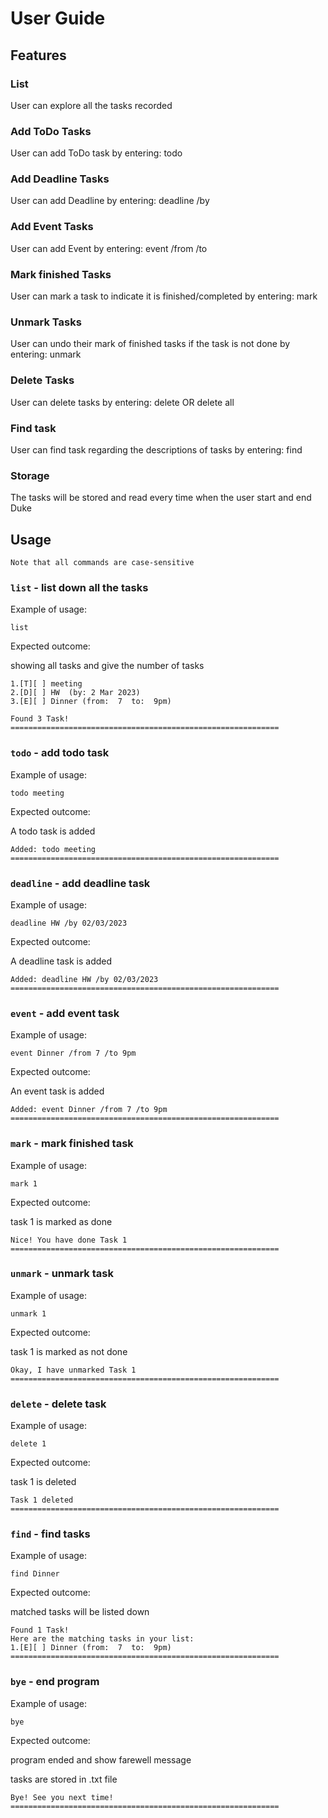 # User Guide

## Features 

### List

User can explore all the tasks recorded

### Add ToDo Tasks

User can add ToDo task by entering: todo <task description>

### Add Deadline Tasks

User can add Deadline by entering: deadline <task description> /by <deadline DD-MM-YYYY>

### Add Event Tasks

User can add Event by entering: event <task description> /from <start date> /to <end date>

### Mark finished Tasks

User can mark a task to indicate it is finished/completed by entering: mark <task number>

### Unmark Tasks

User can undo their mark of finished tasks if the task is not done by entering: unmark <task number>

### Delete Tasks

User can delete tasks by entering: delete <task number> OR delete all  

### Find task

User can find task regarding the descriptions of tasks by entering: find <task description>

### Storage

The tasks will be stored and read every time when the user start and end Duke

## Usage 
```
Note that all commands are case-sensitive
```

### `list` - list down all the tasks

Example of usage: 

`list`

Expected outcome:

showing all tasks and give the number of tasks

```
1.[T][ ] meeting 
2.[D][ ] HW  (by: 2 Mar 2023)
3.[E][ ] Dinner (from:  7  to:  9pm)

Found 3 Task!
============================================================
```

### `todo` - add todo task

Example of usage:

`todo meeting`

Expected outcome:

A todo task is added

```
Added: todo meeting 
============================================================
```

### `deadline` - add deadline task

Example of usage:

`deadline HW /by 02/03/2023`

Expected outcome:

A deadline task is added

```
Added: deadline HW /by 02/03/2023
============================================================
```

### `event` - add event task

Example of usage:

`event Dinner /from 7 /to 9pm`

Expected outcome:

An event task is added

```
Added: event Dinner /from 7 /to 9pm
============================================================
```

### `mark` - mark finished task

Example of usage:

`mark 1`

Expected outcome:

task 1 is marked as done

```
Nice! You have done Task 1
============================================================
```

### `unmark` - unmark task

Example of usage:

`unmark 1`

Expected outcome:

task 1 is marked as not done

```
Okay, I have unmarked Task 1
============================================================
```

### `delete` - delete task

Example of usage:

`delete 1`

Expected outcome:

task 1 is deleted

```
Task 1 deleted
============================================================
```

### `find` - find tasks

Example of usage:

`find Dinner`

Expected outcome:

matched tasks will be listed down

```
Found 1 Task!
Here are the matching tasks in your list:
1.[E][ ] Dinner (from:  7  to:  9pm)
============================================================
```

### `bye` - end program

Example of usage:

`bye`

Expected outcome:

program ended and show farewell message

tasks are stored in .txt file

```
Bye! See you next time!
============================================================
```